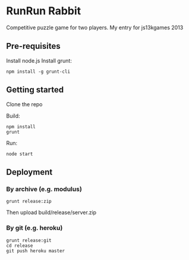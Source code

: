 RunRun Rabbit
=============

Competitive puzzle game for two players. My entry for js13kgames 2013

Pre-requisites
--------------

Install node.js
Install grunt:
```
npm install -g grunt-cli
```

Getting started
---------------

Clone the repo

Build:
```
npm install
grunt
```

Run:
```
node start
```

Deployment
----------

### By archive (e.g. modulus)
```
grunt release:zip
```
Then upload build/release/server.zip

### By git (e.g. heroku)
```
grunt release:git
cd release
git push heroku master
```